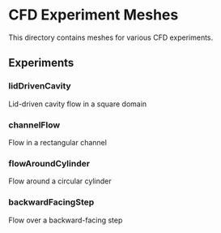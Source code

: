 # CFD Experiment Meshes

This directory contains meshes for various CFD experiments.

## Experiments

### lidDrivenCavity
Lid-driven cavity flow in a square domain

### channelFlow
Flow in a rectangular channel

### flowAroundCylinder
Flow around a circular cylinder

### backwardFacingStep
Flow over a backward-facing step

